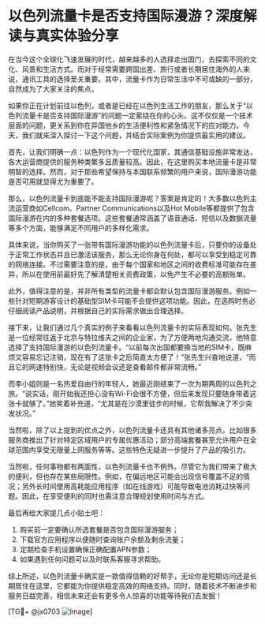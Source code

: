 # 以色列流量卡是否支持国际漫游？深度解读与真实体验分享

在当今这个全球化飞速发展的时代，越来越多的人选择走出国门，去探索不同的文化、风景和生活方式。而对于经常需要跨国出差、旅行或者长期居住海外的人来说，通讯工具的选择至关重要。其中，流量卡作为日常生活中不可或缺的一部分，自然成为了大家关注的焦点。

如果你正在计划前往以色列，或者是已经在以色列生活工作的朋友，那么关于“以色列流量卡是否支持国际漫游”的问题一定萦绕在你的心头。这不仅仅是一个技术层面的问题，更关系到你在异国他乡的生活便利性和紧急情况下的应对能力。今天，我们就来深入探讨一下这个问题，并结合实际案例为你提供最实用的建议。

首先，让我们明确一点：以色列作为一个现代化国家，其通信基础设施非常发达，各大运营商提供的服务种类繁多且质量较高。因此，在这里购买本地流量卡是非常明智的选择。然而，对于那些希望保持与本国联系频繁的用户来说，国际漫游功能是否可用就显得尤为重要了。

那么，以色列流量卡到底能不能支持国际漫游呢？答案是肯定的！大多数以色列主流运营商如Cellcom、Partner Communications以及Hot Mobile等都提供了包含国际漫游在内的多种套餐选项。这些套餐通常涵盖了语音通话、短信以及数据流量等多个方面，能够满足不同用户的多样化需求。

具体来说，当你购买了一张带有国际漫游功能的以色列流量卡后，只要你的设备处于正常工作状态并且已激活该服务，那么无论你身在何处，都可以享受到稳定可靠的网络连接。不过需要注意的是，由于每个国家和地区之间的收费标准可能存在差异，所以在使用前最好先了解清楚相关资费政策，以免产生不必要的高额账单。

此外，值得注意的是，并非所有类型的流量卡都会默认包含国际漫游服务。例如一些针对短期游客设计的基础型SIM卡可能不会提供这项功能。因此，在选购时务必仔细阅读产品说明，并根据自己的实际需求做出合理选择。

接下来，让我们通过几个真实的例子来看看以色列流量卡的实际表现如何。张先生是一位经常往返于北京与特拉维夫之间的企业家，为了方便两地沟通交流，他特意选择了支持国际漫游的以色列流量卡。“以前每次出国都要换当地的SIM卡，既麻烦又容易忘记注销，现在有了这张卡之后简直太方便了！”张先生兴奋地说道，“而且它的网速特别快，无论是视频会议还是查看邮件都非常流畅。”

而李小姐则是一名热爱自由行的年轻人，她最近刚结束了一次为期两周的以色列之旅。“说实话，刚开始我还担心没有Wi-Fi会很不方便，但后来发现只要随身带着这张卡就够了。”她笑着补充道，“尤其是在沙漠里徒步的时候，它帮我解决了不少突发状况。”

当然啦，除了以上提到的优点之外，以色列流量卡还具有其他诸多亮点。比如很多服务商推出了针对特定区域用户的专属优惠活动；部分高端套餐甚至允许用户在全球范围内享受无限量上网服务等等。这些特色无疑进一步提升了产品的吸引力。

当然啦，任何事物都有两面性，以色列流量卡也不例外。尽管它为我们带来了极大的便利，但也存在某些局限性。例如，在偏远地区可能会出现信号覆盖不足的情况；另外长时间使用高耗能应用程序（如在线游戏）可能导致电池消耗过快等问题。因此，在享受便利的同时也需注意合理规划使用时间与方式。

最后再给大家提几点小贴士吧：
1. 购买前一定要确认所选套餐是否包含国际漫游服务；
2. 下载官方应用程序以便随时查询账户余额及剩余流量；
3. 定期检查手机设置确保正确配置APN参数；
4. 如果遇到任何问题可以及时联系客服寻求帮助。

综上所述，以色列流量卡确实是一款值得信赖的好帮手，无论你是短期访问还是长期居住在这里，它都能为你提供稳定高效的网络支持。同时，随着技术不断进步和服务日益完善，相信未来还会有更多令人惊喜的功能等待我们去发掘！

[TG💪+ @jx0703 ![Image](https://github.com/user-attachments/assets/dbca1d08-cadb-493c-b0ec-ad6f7a83f270)]